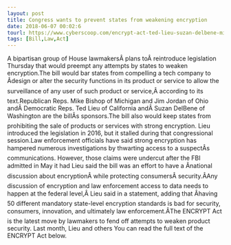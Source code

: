 ```yaml
---
layout: post
title: Congress wants to prevent states from weakening encryption
date: 2018-06-07 00:02:6
tourl: https://www.cyberscoop.com/encrypt-act-ted-lieu-suzan-delbene-mike-bishop-jim-jordan/?category_news=technology
tags: [Bill,Law,Act]
---
```

A bipartisan group of House lawmakersÂ plans toÂ reintroduce legislation Thursday that would preempt any attempts by states to weaken encryption.The bill would bar states from compelling a tech company to Âdesign or alter the security functions in its product or service to allow the surveillance of any user of such product or service,Â according to its text.Republican Reps. Mike Bishop of Michigan and Jim Jordan of Ohio andÂ Democratic Reps. Ted Lieu of California andÂ Suzan DelBene of Washington are the billÂs sponsors.The bill also would keep states from prohibiting the sale of products or services with strong encryption. Lieu introduced the legislation in 2016, but it stalled during that congressional session.Law enforcement officials have said strong encryption has hampered numerous investigations by thwarting access to a suspectÂs communications. However, those claims were undercut after the FBI admitted in May it had Lieu said the bill was an effort to have a Ânational discussion about encryptionÂ while protecting consumersÂ security.ÂAny discussion of encryption and law enforcement access to data needs to happen at the federal level,Â Lieu said in a statement, adding that Âhaving 50 different mandatory state-level encryption standards is bad for security, consumers, innovation, and ultimately law enforcement.ÂThe ENCRYPT Act is the latest move by lawmakers to fend off attempts to weaken product security. Last month, Lieu and others You can read the full text of the ENCRYPT Act below.